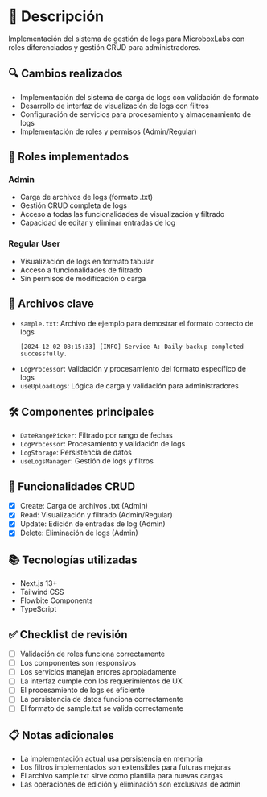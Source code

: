 # 📝 Descripción
Implementación del sistema de gestión de logs para MicroboxLabs con roles diferenciados y gestión CRUD para administradores.

## 🔍 Cambios realizados
- Implementación del sistema de carga de logs con validación de formato
- Desarrollo de interfaz de visualización de logs con filtros
- Configuración de servicios para procesamiento y almacenamiento de logs
- Implementación de roles y permisos (Admin/Regular)

## 👥 Roles implementados
### Admin
- Carga de archivos de logs (formato .txt)
- Gestión CRUD completa de logs
- Acceso a todas las funcionalidades de visualización y filtrado
- Capacidad de editar y eliminar entradas de log

### Regular User
- Visualización de logs en formato tabular
- Acceso a funcionalidades de filtrado
- Sin permisos de modificación o carga

## 📁 Archivos clave
- `sample.txt`: Archivo de ejemplo para demostrar el formato correcto de logs
  ```
  [2024-12-02 08:15:33] [INFO] Service-A: Daily backup completed successfully.
  ```
- `LogProcessor`: Validación y procesamiento del formato específico de logs
- `useUploadLogs`: Lógica de carga y validación para administradores

## 🛠 Componentes principales
- `DateRangePicker`: Filtrado por rango de fechas
- `LogProcessor`: Procesamiento y validación de logs
- `LogStorage`: Persistencia de datos
- `useLogsManager`: Gestión de logs y filtros

## 🧪 Funcionalidades CRUD
- [x] Create: Carga de archivos .txt (Admin)
- [x] Read: Visualización y filtrado (Admin/Regular)
- [x] Update: Edición de entradas de log (Admin)
- [x] Delete: Eliminación de logs (Admin)

## 📚 Tecnologías utilizadas
- Next.js 13+
- Tailwind CSS
- Flowbite Components
- TypeScript

## ✅ Checklist de revisión
- [ ] Validación de roles funciona correctamente
- [ ] Los componentes son responsivos
- [ ] Los servicios manejan errores apropiadamente
- [ ] La interfaz cumple con los requerimientos de UX
- [ ] El procesamiento de logs es eficiente
- [ ] La persistencia de datos funciona correctamente
- [ ] El formato de sample.txt se valida correctamente

## 📋 Notas adicionales
- La implementación actual usa persistencia en memoria
- Los filtros implementados son extensibles para futuras mejoras
- El archivo sample.txt sirve como plantilla para nuevas cargas
- Las operaciones de edición y eliminación son exclusivas de admin